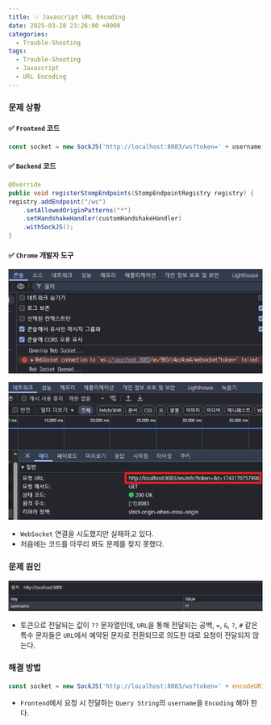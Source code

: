 ```yaml
---
title: 💥 Javascript URL Encoding
date: 2025-03-28 23:26:00 +0900
categories:
  - Trouble-Shooting
tags:
  - Trouble-Shooting
  - Javascript
  - URL Encoding
---
```


### 문제 상황
#### ✅ `Frontend` 코드
```javascript
const socket = new SockJS('http://localhost:8083/ws?token=' + username);
```

#### ✅ `Backend` 코드
```java
@Override
public void registerStompEndpoints(StompEndpointRegistry registry) {
registry.addEndpoint("/ws")
	.setAllowedOriginPatterns("*")
	.setHandshakeHandler(customHandshakeHandler)
	.withSockJS();
}
```

#### ✅ `Chrome` 개발자 도구
![](/assets/image/Pasted%20image%2020250601141053.png)

![](/assets/image/Pasted%20image%2020250601141107.png)
- `WebSocket` 연결을 시도했지만 실패하고 있다.
- 처음에는 코드를 아무리 봐도 문제를 찾지 못했다.


### 문제 원인
![](/assets/image/Pasted%20image%2020250601141618.png)
- 토큰으로 전달되는 값이 `??` 문자열인데, `URL`을 통해 전달되는 공백, `=`, `&`, `?`, `#` 같은 특수 문자들은 `URL`에서 예약된 문자로 전환되므로 의도한 대로 요청이 전달되지 않는다.


### 해결 방법
```javascript
const socket = new SockJS('http://localhost:8083/ws?token=' + encodeURIComponent(username));
```
- `Frontend`에서 요청 시 전달하는 `Query String`의 `username`을 `Encoding` 해야 한다.